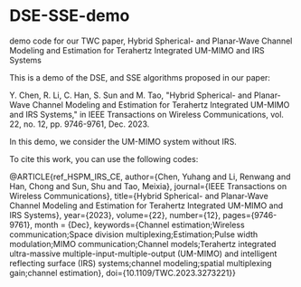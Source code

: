 # DSE-SSE-demo
demo code for our TWC paper, Hybrid Spherical- and Planar-Wave Channel Modeling and Estimation for Terahertz Integrated UM-MIMO and IRS Systems

This is a demo of the DSE, and SSE algorithms proposed in our paper:

Y. Chen, R. Li, C. Han, S. Sun and M. Tao, "Hybrid Spherical- and Planar-Wave Channel Modeling and Estimation for Terahertz Integrated UM-MIMO and IRS Systems," in IEEE Transactions on Wireless Communications, vol. 22, no. 12, pp. 9746-9761, Dec. 2023.

In this demo, we consider the UM-MIMO system without IRS.

To cite this work, you can use the following codes:

@ARTICLE{ref_HSPM_IRS_CE,
  author={Chen, Yuhang and Li, Renwang and Han, Chong and Sun, Shu and Tao, Meixia},
  journal={IEEE Transactions on Wireless Communications}, 
  title={Hybrid Spherical- and Planar-Wave Channel Modeling and Estimation for Terahertz Integrated UM-MIMO and IRS Systems}, 
  year={2023},
  volume={22},
  number={12},
  pages={9746-9761},
  month = {Dec},
  keywords={Channel estimation;Wireless communication;Space division multiplexing;Estimation;Pulse width modulation;MIMO communication;Channel models;Terahertz integrated ultra-massive multiple-input-multiple-output (UM-MIMO) and intelligent reflecting surface (IRS) systems;channel modeling;spatial multiplexing gain;channel estimation},
  doi={10.1109/TWC.2023.3273221}}
